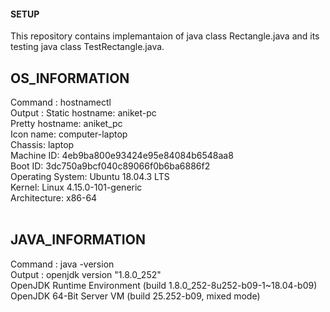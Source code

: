 #### SETUP
This repository contains implemantaion of java class Rectangle.java and its testing java class TestRectangle.java.<br />
## OS_INFORMATION <br />
Command : hostnamectl <br />
Output : Static hostname: aniket-pc <br />
         Pretty hostname: aniket_pc <br />
         Icon name: computer-laptop <br />
         Chassis: laptop <br />
         Machine ID: 4eb9ba800e93424e95e84084b6548aa8 <br />
         Boot ID: 3dc750a9bcf040c89066f0b6ba6886f2 <br />
         Operating System: Ubuntu 18.04.3 LTS <br />
         Kernel: Linux 4.15.0-101-generic <br />
         Architecture: x86-64 <br />
         <br />
## JAVA_INFORMATION <br />
Command : java -version <br />
Output : openjdk version "1.8.0_252" <br />
         OpenJDK Runtime Environment (build 1.8.0_252-8u252-b09-1~18.04-b09) <br />
         OpenJDK 64-Bit Server VM (build 25.252-b09, mixed mode) <br />

